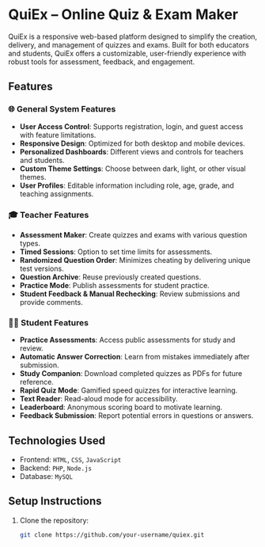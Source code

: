 # QuiEx – Online Quiz & Exam Maker

QuiEx is a responsive web-based platform designed to simplify the creation, delivery, and management of quizzes and exams. Built for both educators and students, QuiEx offers a customizable, user-friendly experience with robust tools for assessment, feedback, and engagement.

## Features

### 🌐 General System Features
- **User Access Control**: Supports registration, login, and guest access with feature limitations.
- **Responsive Design**: Optimized for both desktop and mobile devices.
- **Personalized Dashboards**: Different views and controls for teachers and students.
- **Custom Theme Settings**: Choose between dark, light, or other visual themes.
- **User Profiles**: Editable information including role, age, grade, and teaching assignments.

### 🎓 Teacher Features
- **Assessment Maker**: Create quizzes and exams with various question types.
- **Timed Sessions**: Option to set time limits for assessments.
- **Randomized Question Order**: Minimizes cheating by delivering unique test versions.
- **Question Archive**: Reuse previously created questions.
- **Practice Mode**: Publish assessments for student practice.
- **Student Feedback & Manual Rechecking**: Review submissions and provide comments.

### 👨‍🎓 Student Features
- **Practice Assessments**: Access public assessments for study and review.
- **Automatic Answer Correction**: Learn from mistakes immediately after submission.
- **Study Companion**: Download completed quizzes as PDFs for future reference.
- **Rapid Quiz Mode**: Gamified speed quizzes for interactive learning.
- **Text Reader**: Read-aloud mode for accessibility.
- **Leaderboard**: Anonymous scoring board to motivate learning.
- **Feedback Submission**: Report potential errors in questions or answers.

## Technologies Used
- Frontend: `HTML`, `CSS`, `JavaScript`
- Backend: `PHP`, `Node.js`
- Database: `MySQL`

## Setup Instructions

1. Clone the repository:
   ```bash
   git clone https://github.com/your-username/quiex.git

